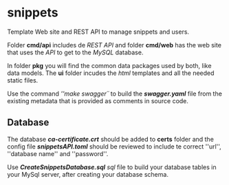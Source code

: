 # snippets
Template Web site and REST API to manage snippets and users.

Folder **cmd/api** includes de *REST API* and folder **cmd/web** has the web site that uses the *API* to get to the *MySQL* database.

In folder **pkg** you will find the common data packages used by both, like data models. The **ui** folder incudes the *html* templates and all the needed static files.

Use the command *''make swagger´´* to build the ***swagger.yaml*** file from the existing metadata that is provided as comments in source code.

## Database
The database ***ca-certificate.crt*** should be added to **certs**  folder and the config file ***snippetsAPI.toml*** should be reviewed to include te correct ''url'', ''database name'' and ''password''.

Use ***CreateSnippetsDatabase.sql*** *sql* file to build your database tables in your MySql server, after creating your database schema.
